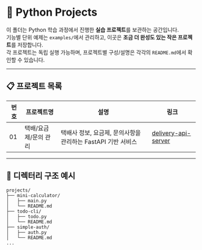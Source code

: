 # 🚀 Python Projects

이 폴더는 Python 학습 과정에서 진행한 **실습 프로젝트**를 보관하는 공간입니다.  
기능별 단위 예제는 `examples/`에서 관리하고, 이곳은 **조금 더 완성도 있는 작은 프로젝트**를 저장합니다.  
각 프로젝트는 독립 실행 가능하며, 프로젝트별 구성/설명은 각각의 `README.md`에서 확인할 수 있습니다.

---

## 📋 프로젝트 목록

| 번호 | 프로젝트명 | 설명 | 링크 |
|---|---|---|---|
| 01 | 택배/요금제/문의 관리 | 택배사 정보, 요금제, 문의사항을 관리하는 FastAPI 기반 서비스 | [delivery-api-server](./delivery-api-server) |

---

## 📁 디렉터리 구조 예시

```text
projects/
├── mini-calculator/
│   ├── main.py
│   └── README.md
├── todo-cli/
│   ├── todo.py
│   └── README.md
├── simple-auth/
│   ├── auth.py
│   └── README.md
...
